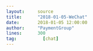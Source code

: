 ```yaml
---
layout:     source 
title:      "2018-01-05-WeChat"
date:       2018-01-05 12:00:00
author:     "PaymentGroup"
lines:      300 
tag:		  [chat]
---
```

